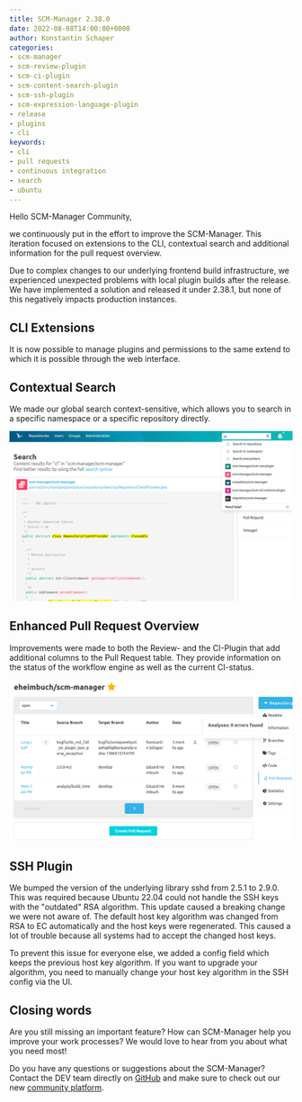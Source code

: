 ```yaml
---
title: SCM-Manager 2.38.0
date: 2022-08-08T14:00:00+0000
author: Konstantin Schaper
categories:
- scm-manager
- scm-review-plugin
- scm-ci-plugin
- scm-content-search-plugin
- scm-ssh-plugin
- scm-expression-language-plugin
- release
- plugins
- cli
keywords:
- cli
- pull requests
- continuous integration
- search
- ubuntu
---
```


Hello SCM-Manager Community,

we continuously put in the effort to improve the SCM-Manager. This iteration focused on extensions to the CLI, contextual search and additional information for the pull request overview.

Due to complex changes to our underlying frontend build infrastructure, we experienced unexpected problems with local plugin builds after the release. We have implemented a solution and released it under 2.38.1, but none of this negatively impacts production instances.

## CLI Extensions

It is now possible to manage plugins and permissions to the same extend to which it is possible through the web interface.

## Contextual Search

We made our global search context-sensitive, which allows you to search in a specific namespace or a specific repository directly.

![Contextual Search](./assets/contextual_search.png)

## Enhanced Pull Request Overview

Improvements were made to both the Review- and the CI-Plugin that add additional columns to the Pull Request table.
They provide information on the status of the workflow engine as well as the current CI-status.

![CI Status in PR Table](./assets/pr_table_ci_status.png)

## SSH Plugin

We bumped the version of the underlying library sshd from 2.5.1 to 2.9.0. This was required because Ubuntu 22.04 could not handle the SSH keys with the "outdated" RSA algorithm. This update caused a breaking change we were not aware of. The default host key algorithm was changed from RSA to EC automatically and the host keys were regenerated. This caused a lot of trouble because all systems had to accept the changed host keys.

To prevent this issue for everyone else, we added a config field which keeps the previous host key algorithm.
If you want to upgrade your algorithm, you need to manually change your host key algorithm in the SSH config via the UI.

## Closing words
Are you still missing an important feature? How can SCM-Manager help you improve your work processes?
We would love to hear from you about what you need most!

Do you have any questions or suggestions about the SCM-Manager?
Contact the DEV team directly on [GitHub](https://github.com/scm-manager/scm-manager/) and make sure
to check out our new [community platform](https://community.cloudogu.com/c/scm-manager/).
